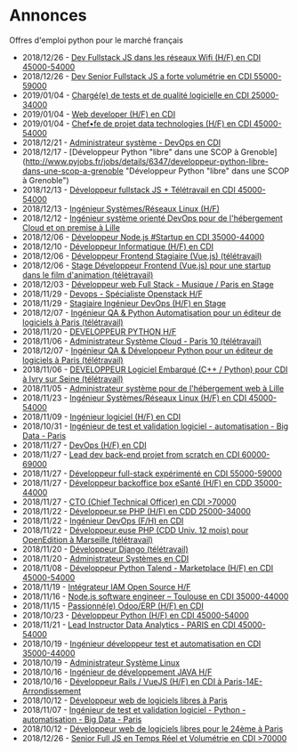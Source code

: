 # Annonces

Offres d'emploi python pour le marché français

* 2018/12/26 - [Dev Fullstack JS dans les réseaux Wifi (H/F) en CDI 45000-54000](http://www.pyjobs.fr/jobs/details/6351/dev-fullstack-js-dans-les-reseaux-wifi-h-f-en-cdi-45000-54000 "Dev Fullstack JS dans les réseaux Wifi (H/F) en CDI 45000-54000")
* 2018/12/26 - [Dev Senior Fullstack JS a forte volumétrie en CDI 55000-59000](http://www.pyjobs.fr/jobs/details/6350/dev-senior-fullstack-js-a-forte-volumetrie-en-cdi-55000-59000 "Dev Senior Fullstack JS a forte volumétrie en CDI 55000-59000")
* 2019/01/04 - [Chargé(e) de tests et de qualité logicielle en CDI 25000-34000](http://www.pyjobs.fr/jobs/details/6355/charge-e-de-tests-et-de-qualite-logicielle-en-cdi-25000-34000 "Chargé(e) de tests et de qualité logicielle en CDI 25000-34000")
* 2019/01/04 - [Web developer (H/F) en CDI](http://www.pyjobs.fr/jobs/details/6357/web-developer-h-f-en-cdi "Web developer (H/F) en CDI")
* 2019/01/04 - [Chef•fe de projet data technologies (H/F) en CDI 45000-54000](http://www.pyjobs.fr/jobs/details/6356/chef-fe-de-projet-data-technologies-h-f-en-cdi-45000-54000 "Chef•fe de projet data technologies (H/F) en CDI 45000-54000")
* 2018/12/21 - [Administrateur système - DevOps en CDI](http://www.pyjobs.fr/jobs/details/6348/administrateur-systeme-devops-en-cdi "Administrateur système - DevOps en CDI")
* 2018/12/17 - [Développeur Python "libre" dans une SCOP à Grenoble](http://www.pyjobs.fr/jobs/details/6347/developpeur-python-libre-dans-une-scop-a-grenoble "Développeur Python "libre" dans une SCOP à Grenoble")
* 2018/12/13 - [Développeur fullstack JS + Télétravail en CDI 45000-54000](http://www.pyjobs.fr/jobs/details/6346/developpeur-fullstack-js-teletravail-en-cdi-45000-54000 "Développeur fullstack JS + Télétravail en CDI 45000-54000")
* 2018/12/13 - [Ingénieur Systèmes/Réseaux Linux (H/F)](http://www.pyjobs.fr/jobs/details/6345/ingenieur-systemes-reseaux-linux-h-f "Ingénieur Systèmes/Réseaux Linux (H/F)")
* 2018/12/12 - [Ingénieur système orienté DevOps pour de l'hébergement Cloud et on premise à Lille](http://www.pyjobs.fr/jobs/details/6344/ingenieur-systeme-oriente-devops-pour-de-lhebergement-cloud-et-on-premise-a-lille "Ingénieur système orienté DevOps pour de l'hébergement Cloud et on premise à Lille")
* 2018/12/06 - [Développeur Node.js #Startup en CDI 35000-44000](http://www.pyjobs.fr/jobs/details/6340/developpeur-node-js-startup-en-cdi-35000-44000 "Développeur Node.js #Startup en CDI 35000-44000")
* 2018/12/10 - [Développeur Informatique (H/F) en CDI](http://www.pyjobs.fr/jobs/details/6343/developpeur-informatique-h-f-en-cdi "Développeur Informatique (H/F) en CDI")
* 2018/12/06 - [Développeur Frontend Stagiaire (Vue.js) (télétravail)](http://www.pyjobs.fr/jobs/details/6339/developpeur-frontend-stagiaire-vue-js-teletravail "Développeur Frontend Stagiaire (Vue.js) (télétravail)")
* 2018/12/06 - [Stage Développeur Frontend (Vue.js) pour une startup dans le film d'animation (télétravail)](http://www.pyjobs.fr/jobs/details/6338/stage-developpeur-frontend-vue-js-pour-une-startup-dans-le-film-danimation-teletravail "Stage Développeur Frontend (Vue.js) pour une startup dans le film d'animation (télétravail)")
* 2018/12/03 - [Développeur web Full Stack - Musique / Paris en Stage](http://www.pyjobs.fr/jobs/details/6337/developpeur-web-full-stack-musique-paris-en-stage "Développeur web Full Stack - Musique / Paris en Stage")
* 2018/11/29 - [Devops - Spécialiste Openstack H/F](http://www.pyjobs.fr/jobs/details/6335/devops-specialiste-openstack-h-f "Devops - Spécialiste Openstack H/F")
* 2018/11/29 - [Stagiaire Ingénieur DevOps (H/F) en Stage](http://www.pyjobs.fr/jobs/details/6336/stagiaire-ingenieur-devops-h-f-en-stage "Stagiaire Ingénieur DevOps (H/F) en Stage")
* 2018/12/07 - [Ingénieur QA & Python Automatisation pour un éditeur de logiciels à Paris (télétravail)](http://www.pyjobs.fr/jobs/details/6342/ingenieur-qa-python-automatisation-pour-un-editeur-de-logiciels-a-paris-teletravail "Ingénieur QA & Python Automatisation pour un éditeur de logiciels à Paris (télétravail)")
* 2018/11/20 - [DEVELOPPEUR PYTHON H/F](http://www.pyjobs.fr/jobs/details/6324/developpeur-python-h-f "DEVELOPPEUR PYTHON H/F")
* 2018/11/06 - [Administrateur Système Cloud - Paris 10 (télétravail)](http://www.pyjobs.fr/jobs/details/6315/administrateur-systeme-cloud-paris-10-teletravail "Administrateur Système Cloud - Paris 10 (télétravail)")
* 2018/12/07 - [Ingénieur QA & Développeur Python pour un éditeur de logiciels à Paris (télétravail)](http://www.pyjobs.fr/jobs/details/6341/ingenieur-qa-developpeur-python-pour-un-editeur-de-logiciels-a-paris-teletravail "Ingénieur QA & Développeur Python pour un éditeur de logiciels à Paris (télétravail)")
* 2018/11/06 - [DEVELOPPEUR Logiciel Embarqué (C++ / Python) pour CDI à Ivry sur Seine (télétravail)](http://www.pyjobs.fr/jobs/details/6314/developpeur-logiciel-embarque-c-python-pour-cdi-a-ivry-sur-seine-teletravail "DEVELOPPEUR Logiciel Embarqué (C++ / Python) pour CDI à Ivry sur Seine (télétravail)")
* 2018/11/05 - [Administrateur système pour de l'hébergement web à Lille](http://www.pyjobs.fr/jobs/details/6313/administrateur-systeme-pour-de-lhebergement-web-a-lille "Administrateur système pour de l'hébergement web à Lille")
* 2018/11/23 - [Ingénieur Systèmes/Réseaux Linux (H/F) en CDI 45000-54000](http://www.pyjobs.fr/jobs/details/6329/ingenieur-systemes-reseaux-linux-h-f-en-cdi-45000-54000 "Ingénieur Systèmes/Réseaux Linux (H/F) en CDI 45000-54000")
* 2018/11/09 - [Ingénieur logiciel (H/F) en CDI](http://www.pyjobs.fr/jobs/details/6318/ingenieur-logiciel-h-f-en-cdi "Ingénieur logiciel (H/F) en CDI")
* 2018/10/31 - [Ingénieur de test et validation logiciel - automatisation - Big Data - Paris](http://www.pyjobs.fr/jobs/details/6312/ingenieur-de-test-et-validation-logiciel-automatisation-big-data-paris "Ingénieur de test et validation logiciel - automatisation - Big Data - Paris")
* 2018/11/27 - [DevOps (H/F) en CDI](http://www.pyjobs.fr/jobs/details/6330/devops-h-f-en-cdi "DevOps (H/F) en CDI")
* 2018/11/27 - [Lead dev back-end projet from scratch en CDI 60000-69000](http://www.pyjobs.fr/jobs/details/6334/lead-dev-back-end-projet-from-scratch-en-cdi-60000-69000 "Lead dev back-end projet from scratch en CDI 60000-69000")
* 2018/11/27 - [Développeur full-stack expérimenté en CDI 55000-59000](http://www.pyjobs.fr/jobs/details/6333/developpeur-full-stack-experimente-en-cdi-55000-59000 "Développeur full-stack expérimenté en CDI 55000-59000")
* 2018/11/27 - [Développeur backoffice box eSanté (H/F) en CDD 35000-44000](http://www.pyjobs.fr/jobs/details/6332/developpeur-backoffice-box-esante-h-f-en-cdd-35000-44000 "Développeur backoffice box eSanté (H/F) en CDD 35000-44000")
* 2018/11/27 - [CTO (Chief Technical Officer) en CDI >70000](http://www.pyjobs.fr/jobs/details/6331/cto-chief-technical-officer-en-cdi-70000 "CTO (Chief Technical Officer) en CDI >70000")
* 2018/11/22 - [Développeur.se PHP (H/F) en CDD 25000-34000](http://www.pyjobs.fr/jobs/details/6327/developpeur-se-php-h-f-en-cdd-25000-34000 "Développeur.se PHP (H/F) en CDD 25000-34000")
* 2018/11/22 - [Ingénieur DevOps (F/H) en CDI](http://www.pyjobs.fr/jobs/details/6328/ingenieur-devops-f-h-en-cdi "Ingénieur DevOps (F/H) en CDI")
* 2018/11/22 - [Développeur.euse PHP (CDD Univ. 12 mois) pour OpenEdition à Marseille (télétravail)](http://www.pyjobs.fr/jobs/details/6326/developpeur-euse-php-cdd-univ-12-mois-pour-openedition-a-marseille-teletravail "Développeur.euse PHP (CDD Univ. 12 mois) pour OpenEdition à Marseille (télétravail)")
* 2018/11/20 - [Développeur Django (télétravail)](http://www.pyjobs.fr/jobs/details/6323/developpeur-django-teletravail "Développeur Django (télétravail)")
* 2018/11/20 - [Administrateur Systèmes en CDI](http://www.pyjobs.fr/jobs/details/6322/administrateur-systemes-en-cdi "Administrateur Systèmes en CDI")
* 2018/11/08 - [Développeur Python Talend - Marketplace (H/F) en CDI 45000-54000](http://www.pyjobs.fr/jobs/details/6317/developpeur-python-talend-marketplace-h-f-en-cdi-45000-54000 "Développeur Python Talend - Marketplace (H/F) en CDI 45000-54000")
* 2018/11/19 - [Intégrateur IAM Open Source H/F](http://www.pyjobs.fr/jobs/details/6321/integrateur-iam-open-source-h-f "Intégrateur IAM Open Source H/F")
* 2018/11/16 - [Node.js software engineer – Toulouse en CDI 35000-44000](http://www.pyjobs.fr/jobs/details/6320/node-js-software-engineer-toulouse-en-cdi-35000-44000 "Node.js software engineer – Toulouse en CDI 35000-44000")
* 2018/11/15 - [Passionné(e) Odoo/ERP (H/F) en CDI](http://www.pyjobs.fr/jobs/details/6319/passionne-e-odoo-erp-h-f-en-cdi "Passionné(e) Odoo/ERP (H/F) en CDI")
* 2018/10/23 - [Développeur Python (H/F) en CDI 45000-54000](http://www.pyjobs.fr/jobs/details/6311/developpeur-python-h-f-en-cdi-45000-54000 "Développeur Python (H/F) en CDI 45000-54000")
* 2018/11/21 - [Lead Instructor Data Analytics - PARIS en CDI 45000-54000](http://www.pyjobs.fr/jobs/details/6325/lead-instructor-data-analytics-paris-en-cdi-45000-54000 "Lead Instructor Data Analytics - PARIS en CDI 45000-54000")
* 2018/10/19 - [Ingénieur développeur test et automatisation en CDI 35000-44000](http://www.pyjobs.fr/jobs/details/6310/ingenieur-developpeur-test-et-automatisation-en-cdi-35000-44000 "Ingénieur développeur test et automatisation en CDI 35000-44000")
* 2018/10/19 - [Administrateur Système Linux](http://www.pyjobs.fr/jobs/details/6309/administrateur-systeme-linux "Administrateur Système Linux")
* 2018/10/16 - [Ingénieur de développement JAVA H/F](http://www.pyjobs.fr/jobs/details/6307/ingenieur-de-developpement-java-h-f "Ingénieur de développement JAVA H/F")
* 2018/10/16 - [Développeur Rails / VueJS (H/F) en CDI à Paris-14E-Arrondissement](http://www.pyjobs.fr/jobs/details/6308/developpeur-rails-vuejs-h-f-en-cdi-a-paris-14e-arrondissement "Développeur Rails / VueJS (H/F) en CDI à Paris-14E-Arrondissement")
* 2018/10/12 - [Développeur web de logiciels libres à Paris](http://www.pyjobs.fr/jobs/details/6306/developpeur-web-de-logiciels-libres-a-paris "Développeur web de logiciels libres à Paris")
* 2018/11/07 - [Ingénieur de test et validation logiciel - Python - automatisation - Big Data - Paris](http://www.pyjobs.fr/jobs/details/6316/ingenieur-de-test-et-validation-logiciel-python-automatisation-big-data-paris "Ingénieur de test et validation logiciel - Python - automatisation - Big Data - Paris")
* 2018/10/12 - [Développeur web de logiciels libres pour le 24ème à Paris](http://www.pyjobs.fr/jobs/details/6305/developpeur-web-de-logiciels-libres-pour-le-24eme-a-paris "Développeur web de logiciels libres pour le 24ème à Paris")
* 2018/12/26 - [Senior Full JS en Temps Réel et Volumétrie en CDI >70000](http://www.pyjobs.fr/jobs/details/6349/senior-full-js-en-temps-reel-et-volumetrie-en-cdi-70000 "Senior Full JS en Temps Réel et Volumétrie en CDI >70000")

